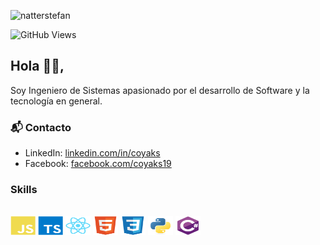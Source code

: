 ![natterstefan](https://res.cloudinary.com/dxgwcpdom/image/upload/v1623223350/GitHub/fm_y6xlzk.png)

![GitHub Views](https://komarev.com/ghpvc/?username=Coyaks&color=2685BF)

## Hola 👋🏻,

Soy Ingeniero de Sistemas apasionado por el desarrollo de Software y la tecnología en general.

### 📬 Contacto

- LinkedIn: [linkedin.com/in/coyaks](https://www.linkedin.com/in/coyaks/)
- Facebook: [facebook.com/coyaks19](https://www.facebook.com/coyaks19)



### Skills

<div style="display: inline_block"><br>
  <img align="center" alt="Rafa-Js" height="30" width="40" src="https://raw.githubusercontent.com/devicons/devicon/master/icons/javascript/javascript-plain.svg">
  <img align="center" alt="Rafa-Ts" height="30" width="40" src="https://raw.githubusercontent.com/devicons/devicon/master/icons/typescript/typescript-plain.svg">
  <img align="center" alt="Rafa-React" height="30" width="40" src="https://raw.githubusercontent.com/devicons/devicon/master/icons/react/react-original.svg">
  <img align="center" alt="Rafa-HTML" height="30" width="40" src="https://raw.githubusercontent.com/devicons/devicon/master/icons/html5/html5-original.svg">
  <img align="center" alt="Rafa-CSS" height="30" width="40" src="https://raw.githubusercontent.com/devicons/devicon/master/icons/css3/css3-original.svg">
  <img align="center" alt="Rafa-Python" height="30" width="40" src="https://raw.githubusercontent.com/devicons/devicon/master/icons/python/python-original.svg">
  <img align="center" alt="Rafa-Csharp" height="30" width="40" src="https://raw.githubusercontent.com/devicons/devicon/master/icons/csharp/csharp-original.svg">
</div>
